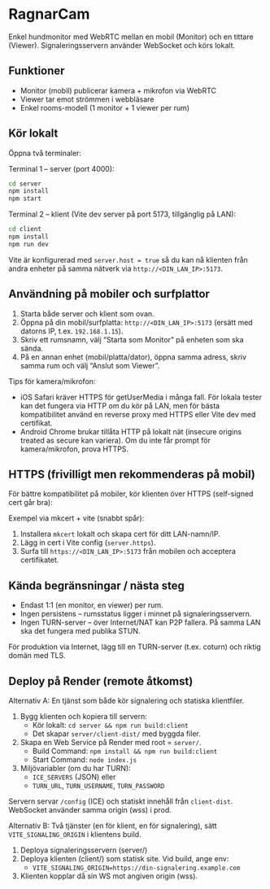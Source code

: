 # RagnarCam

Enkel hundmonitor med WebRTC mellan en mobil (Monitor) och en tittare (Viewer). Signaleringsservern använder WebSocket och körs lokalt.

## Funktioner
- Monitor (mobil) publicerar kamera + mikrofon via WebRTC
- Viewer tar emot strömmen i webbläsare
- Enkel rooms-modell (1 monitor + 1 viewer per rum)

## Kör lokalt
Öppna två terminaler:

Terminal 1 – server (port 4000):

```bash
cd server
npm install
npm start
```

Terminal 2 – klient (Vite dev server på port 5173, tillgänglig på LAN):

```bash
cd client
npm install
npm run dev
```

Vite är konfigurerad med `server.host = true` så du kan nå klienten från andra enheter på samma nätverk via `http://<DIN_LAN_IP>:5173`.

## Användning på mobiler och surfplattor
1. Starta både server och klient som ovan.
2. Öppna på din mobil/surfplatta: `http://<DIN_LAN_IP>:5173` (ersätt med datorns IP, t.ex. `192.168.1.15`).
3. Skriv ett rumsnamn, välj “Starta som Monitor” på enheten som ska sända.
4. På en annan enhet (mobil/platta/dator), öppna samma adress, skriv samma rum och välj “Anslut som Viewer”.

Tips för kamera/mikrofon:
- iOS Safari kräver HTTPS för getUserMedia i många fall. För lokala tester kan det fungera via HTTP om du kör på LAN, men för bästa kompatibilitet använd en reverse proxy med HTTPS eller Vite dev med certifikat.
- Android Chrome brukar tillåta HTTP på lokalt nät (insecure origins treated as secure kan variera). Om du inte får prompt för kamera/mikrofon, prova HTTPS.

## HTTPS (frivilligt men rekommenderas på mobil)
För bättre kompatibilitet på mobiler, kör klienten över HTTPS (self-signed cert går bra):

Exempel via mkcert + vite (snabbt spår):
1. Installera `mkcert` lokalt och skapa cert för ditt LAN-namn/IP.
2. Lägg in cert i Vite config (`server.https`).
3. Surfa till `https://<DIN_LAN_IP>:5173` från mobilen och acceptera certifikatet.

## Kända begränsningar / nästa steg
- Endast 1:1 (en monitor, en viewer) per rum.
- Ingen persistens – rumsstatus ligger i minnet på signaleringsservern.
- Ingen TURN-server – över Internet/NAT kan P2P fallera. På samma LAN ska det fungera med publika STUN.

För produktion via Internet, lägg till en TURN-server (t.ex. coturn) och riktig domän med TLS.

## Deploy på Render (remote åtkomst)

Alternativ A: En tjänst som både kör signalering och statiska klientfiler.

1. Bygg klienten och kopiera till servern:
	- Kör lokalt: `cd server && npm run build:client`
	- Det skapar `server/client-dist/` med byggda filer.
2. Skapa en Web Service på Render med root = `server/`.
	- Build Command: `npm install && npm run build:client`
	- Start Command: `node index.js`
3. Miljövariabler (om du har TURN):
	- `ICE_SERVERS` (JSON) eller
	- `TURN_URL`, `TURN_USERNAME`, `TURN_PASSWORD`

Servern servar `/config` (ICE) och statiskt innehåll från `client-dist`. WebSocket använder samma origin (wss) i prod.

Alternativ B: Två tjänster (en för klient, en för signalering), sätt `VITE_SIGNALING_ORIGIN` i klientens build.

1. Deploya signaleringsservern (server/)
2. Deploya klienten (client/) som statisk site. Vid build, ange env:
	- `VITE_SIGNALING_ORIGIN=https://din-signalering.example.com`
3. Klienten kopplar då sin WS mot angiven origin (wss).

